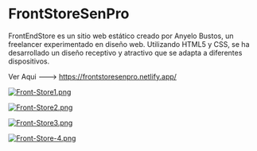 # FrontStoreSenPro
FrontEndStore es un sitio web estático creado por Anyelo Bustos, un freelancer experimentado en diseño web. Utilizando HTML5 y CSS, se ha desarrollado un diseño receptivo y atractivo que se adapta a diferentes dispositivos.

Ver Aqui ---> https://frontstoresenpro.netlify.app/

[![Front-Store1.png](https://i.postimg.cc/fRDkg3DG/Front-Store1.png)](https://postimg.cc/CzrFRxZ7)

[![Front-Store2.png](https://i.postimg.cc/YSy99bY7/Front-Store2.png)](https://postimg.cc/JyZmY3pY)

[![Front-Store3.png](https://i.postimg.cc/0j72Vv35/Front-Store3.png)](https://postimg.cc/q6MT7P4W)

[![Front-Store-4.png](https://i.postimg.cc/sgrK6JB3/Front-Store-4.png)](https://postimg.cc/Mv9yXVbL)
